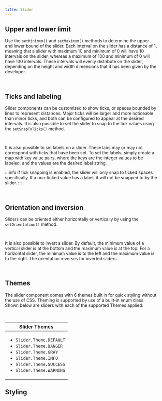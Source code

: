 ```yaml
---
title: Slider
---
```


<JavadocLink type="foundation" location="com/webforj/component/slider/Slider" top='true'/>

## Upper and lower limit

Use the `setMinimum()` and `setMaximum()` methods to determine the upper and lower bound of the slider. Each interval on the slider has a distance of 1, meaning that a slider with maximum 10 and minimum of 0 will have 10 intervals on the slider, whereas a maximum of 100 and minimum of 0 will have 100 intervals. These intervals will evenly distribute on the slider, depending on the height and width dimensions that it has been given by the developer. 

<ComponentDemo 
path='https://demo.webforj.com/webapp/controlsamples/slidermaxmindemo?' 
javaE='https://raw.githubusercontent.com/webforj/webforj-docs-samples/refs/heads/main/src/main/java/com/webforj/samples/views/slider/SliderMaxMinDemoView.java'
javaC='https://raw.githubusercontent.com/webforj/ControlSamples/main/src/main/code_snippets/slider/MinMax.txt'
cssURL='https://raw.githubusercontent.com/webforj/ControlSamples/main/src/main/resources/css/slider/sliderMaxMinDemo.css' 
javaHighlight='{17,21}'
height = '225px'
/>

<br />

## Ticks and labeling

Slider components can be customized to show ticks, or spaces bounded by lines to represent distances. Major ticks will be larger and more noticeable than minor ticks, and both can be configured to appear at the desired intervals. It is also possible to set the slider to snap to the tick values using the `setSnapToTicks()` method.

<ComponentDemo 
path='https://demo.webforj.com/webapp/controlsamples/sliderlabeldemo?' 
javaE='https://raw.githubusercontent.com/webforj/webforj-docs-samples/refs/heads/main/src/main/java/com/webforj/samples/views/slider/SliderLabelDemoView.java'
javaC='https://raw.githubusercontent.com/webforj/ControlSamples/main/src/main/code_snippets/slider/Label.txt'
cssURL='https://raw.githubusercontent.com/webforj/ControlSamples/main/src/main/resources/css/slider/sliderLabelDemo.css' 
javaHighlight='{62-78}'
height = '325px'
/>


<br />

It is also possible to set labels on a slider. These labs may or may not correspond with ticks that have been set. To set the labels, simply create a map with key value pairs, where the keys are the integer values to be labeled, and the values are the desired label string. 

:::info
If tick snapping is enabled, the slider will only snap to ticked spaces specifically. If a non-ticked value has a label, it will not be snapped to by the slider.
:::
<br />

<ComponentDemo 
path='https://demo.webforj.com/webapp/controlsamples/slidertickdemo?' 
javaE='https://raw.githubusercontent.com/webforj/webforj-docs-samples/refs/heads/main/src/main/java/com/webforj/samples/views/slider/SliderTickDemoView.java'
javaC='https://raw.githubusercontent.com/webforj/ControlSamples/main/src/main/code_snippets/slider/Ticks.txt'
cssURL='https://raw.githubusercontent.com/webforj/ControlSamples/main/src/main/resources/css/slider/sliderTickDemo.css' 
javaHighlight='{24-31}'
height = '225px'
/>

<br />

## Orientation and inversion

Sliders can be oriented either horizontally or vertically by using the `setOrientation()` method.

<ComponentDemo 
path='https://demo.webforj.com/webapp/controlsamples/sliderorientationdemo?' 
javaE='https://raw.githubusercontent.com/webforj/webforj-docs-samples/refs/heads/main/src/main/java/com/webforj/samples/views/slider/SliderOrientationDemoView.java'
javaC='https://raw.githubusercontent.com/webforj/ControlSamples/main/src/main/code_snippets/slider/Orientation.txt'
cssURL='https://raw.githubusercontent.com/webforj/ControlSamples/main/src/main/resources/css/slider/sliderOrientationDemo.css' 
javaHighlight='{37}'
height = '400px'
/>

<br />

It is also possible to invert a slider. By default, the minimum value of a vertical slider is at the bottom and the maximum value is at the top. For a horizontal slider, the minimum value is to the left and the maximum value is to the right. The orientation reverses for inverted sliders.

<ComponentDemo 
path='https://demo.webforj.com/webapp/controlsamples/sliderinversiondemo?' 
javaE='https://raw.githubusercontent.com/webforj/webforj-docs-samples/refs/heads/main/src/main/java/com/webforj/samples/views/slider/SliderInversionDemoView.java'
javaC='https://raw.githubusercontent.com/webforj/ControlSamples/main/src/main/code_snippets/slider/Inversion.txt'
cssURL='https://raw.githubusercontent.com/webforj/ControlSamples/main/src/main/resources/css/slider/sliderInversionDemo.css' 
javaHighlight='{42}'
height = '300px'
/>

<br />

## Themes

The slider component comes with 6 themes built in for quick styling without the use of CSS. Theming is supported by use of a built-in enum class.
Shown below are sliders with each of the supported Themes applied: <br/>

<ComponentDemo 
path='https://demo.webforj.com/webapp/controlsamples/sliderthemesdemo?' 
javaE='https://raw.githubusercontent.com/webforj/webforj-docs-samples/refs/heads/main/src/main/java/com/webforj/samples/views/slider/SliderThemesDemoView.java'
javaC='https://raw.githubusercontent.com/webforj/ControlSamples/main/src/main/code_snippets/slider/Themes.txt'
cssURL='https://raw.githubusercontent.com/webforj/ControlSamples/main/src/main/resources/css/slider/sliderThemesDemo.css' 
javaHighlight='{20,25,30,35,40,45}'
height = '620px'
/>

<br/>

|Slider Themes|
|-|
|<ul><li>```Slider.Theme.DEFAULT```</li><li>```Slider.Theme.DANGER```</li><li>```Slider.Theme.GRAY```</li><li>```Slider.Theme.INFO```</li><li>```Slider.Theme.SUCCESS```</li><li>```Slider.Theme.WARNING```</li></ul>|

## Styling 

<TableBuilder name="Slider" />